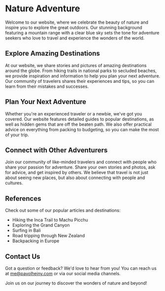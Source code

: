 <!--font:Cormorant Garamond-->

# Nature Adventure

Welcome to our website, where we celebrate the beauty of nature and inspire you to explore the great outdoors. Our stunning background featuring a mountain range with a clear blue sky sets the tone for adventure seekers who love to travel and experience the wonders of the world.

## Explore Amazing Destinations

At our website, we share stories and pictures of amazing destinations around the globe. From hiking trails in national parks to secluded beaches, we provide inspiration and information to help you plan your next adventure. Our community of travelers shares their experiences and tips, so you can learn from their mistakes and successes.

## Plan Your Next Adventure

Whether you're an experienced traveler or a newbie, we've got you covered. Our website features detailed guides to popular destinations, as well as hidden gems that are off the beaten path. We also offer practical advice on everything from packing to budgeting, so you can make the most of your trip.

## Connect with Other Adventurers

Join our community of like-minded travelers and connect with people who share your passion for adventure. Share your own stories and photos, ask for advice, and get inspired by others. We believe that travel is not just about seeing new places, but also about connecting with people and cultures.

## References

Check out some of our popular articles and destinations:

-   Hiking the Inca Trail to Machu Picchu
-   Exploring the Grand Canyon
-   Surfing in Bali
-   Road tripping through New Zealand
-   Backpacking in Europe

## Contact Us

Got a question or feedback? We'd love to hear from you! You can reach us at me@pavolhejny.com or via our social media channels.

Join us on our journey to discover the wonders of nature and beyond!

<!--

Write me content for website with wallpaper which alt text is:

"A mountain range with a clear blue sky"

The name/title of the page should not be 1:1 copy of the alt text but rather a real content of the website which is using this wallpaper.

- Use markdown format
- Start with heading
- Heading should be short and concise
- The content should look like a real website
- The website should not be about the wallpaper, wallpaper is just a related background
- Heading should be contain work "wallpaper" or "background"
- Include real sections like references, contact, user stories, etc. use things relevant to the page purpose.
- Feel free to use structure like headings, bullets, numbering, blockquotes, paragraphs, horizontal lines, etc.
- You can use formatting like bold or _italic_
- You can include UTF-8 emojis
- Links should be only #hash anchors (and you can refer to the document itself)
- Do not include images


---


# Explore the Majestic Mountains - A Wallpaper for Adventure Seekers

Welcome to our website, where we celebrate the beauty of nature and inspire you to explore the great outdoors. Our wallpaper featuring a mountain range with a clear blue sky is the perfect background for adventure seekers who love to travel and experience the wonders of the world.

## Discover the Beauty of Nature

At our website, we share stories and pictures of amazing destinations around the globe. From hiking trails in national parks to secluded beaches, we provide inspiration and information to help you plan your next adventure. Our community of travelers shares their experiences and tips, so you can learn from their mistakes and successes.

## Plan Your Next Adventure

Whether you're an experienced traveler or a newbie, we've got you covered. Our website features detailed guides to popular destinations, as well as hidden gems that are off the beaten path. We also offer practical advice on everything from packing to budgeting, so you can make the most of your trip.

## Connect with Other Adventurers

Join our community of like-minded travelers and connect with people who share your passion for adventure. Share your own stories and photos, ask for advice, and get inspired by others. We believe that travel is not just about seeing new places, but also about connecting with people and cultures.

## References

Check out some of our popular articles and destinations:

- Hiking the Inca Trail to Machu Picchu
- Exploring the Grand Canyon
- Surfing in Bali
- Road tripping through New Zealand
- Backpacking in Europe

## Contact Us

Got a question or feedback? We'd love to hear from you! You can reach us at me@pavolhejny.com or via our social media channels.

Join us on our journey to explore the majestic mountains and beyond!


---


Heading should not include word "wallpaper". The website should not be about the wallpaper itself, wallpaper is just a related background, rewrite whole content.


---


# Discover the Wonders of Nature - A Website for Adventure Seekers

Welcome to our website, where we celebrate the beauty of nature and inspire you to explore the great outdoors. Our stunning background featuring a mountain range with a clear blue sky sets the tone for adventure seekers who love to travel and experience the wonders of the world.

## Explore Amazing Destinations

At our website, we share stories and pictures of amazing destinations around the globe. From hiking trails in national parks to secluded beaches, we provide inspiration and information to help you plan your next adventure. Our community of travelers shares their experiences and tips, so you can learn from their mistakes and successes.

## Plan Your Next Adventure

Whether you're an experienced traveler or a newbie, we've got you covered. Our website features detailed guides to popular destinations, as well as hidden gems that are off the beaten path. We also offer practical advice on everything from packing to budgeting, so you can make the most of your trip.

## Connect with Other Adventurers

Join our community of like-minded travelers and connect with people who share your passion for adventure. Share your own stories and photos, ask for advice, and get inspired by others. We believe that travel is not just about seeing new places, but also about connecting with people and cultures.

## References

Check out some of our popular articles and destinations:

- Hiking the Inca Trail to Machu Picchu
- Exploring the Grand Canyon
- Surfing in Bali
- Road tripping through New Zealand
- Backpacking in Europe

## Contact Us

Got a question or feedback? We'd love to hear from you! You can reach us at me@pavolhejny.com or via our social media channels.

Join us on our journey to discover the wonders of nature and beyond!

-->
